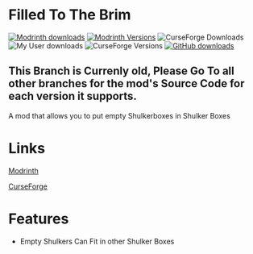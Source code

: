 # Filled To The Brim

[![Modrinth downloads](https://img.shields.io/modrinth/dt/filledtothebrim?label=Modrinth%20Downloads&style=flat-square)](https://modrinth.com/mod/filledtothebrim)
[![Modrinth Versions](https://img.shields.io/modrinth/game-versions/filledtothebrim)](https://modrinth.com/mod/filledtothebrim)
![CurseForge Downloads](https://cf.way2muchnoise.eu/full_filledtothebrim_downloads.svg)
![My User downloads](https://cf.way2muchnoise.eu/author/full_jackmclive_downloadsuser.svg)
![CurseForge Versions](https://cf.way2muchnoise.eu/versions/jei_latest.svg)
[![GitHub downloads](https://img.shields.io/github/downloads/JackTheDevel0per/FilledToTheBrim/total?label=Github%20downloads&logo=github)](https://github.com/JackTheDevel0per/FilledToTheBrim/releases)


## This Branch is Currenly old, Please Go To all other branches for the mod's Source Code for each version it supports.

A mod that allows you to put empty Shulkerboxes in Shulker Boxes

# Links
[Modrinth](https://modrinth.com/mod/filledtothebrim)

[CurseForge](https://www.curseforge.com/minecraft/mc-mods/filled-to-the-brim)


# Features

- Empty Shulkers Can Fit in other Shulker Boxes



